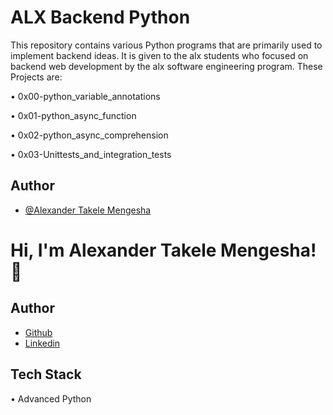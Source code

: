 
# ALX Backend Python 
This repository contains various Python programs that are primarily used to implement backend ideas. It is given to the alx students who focused on backend web development by the alx software engineering program.
These Projects are:

•	0x00-python_variable_annotations

•	0x01-python_async_function

•	0x02-python_async_comprehension

•	0x03-Unittests_and_integration_tests






## Author

- [@Alexander Takele Mengesha](https://www.github.com/alexa221)
  
  

# Hi, I'm Alexander Takele Mengesha! 👋


## Author

- [Github](https://www.github.com/alexa221)
- [Linkedin](https://www.linkedin.com/in/alextakele/)

  
  
## Tech Stack

•	Advanced Python 

